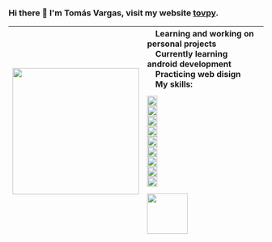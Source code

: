 ### Hi there 👋 I'm Tomás Vargas, visit my website <a href="https://tomvargas.github.io/" target="_blank">tovpy</a>.
 <img width="250" src="https://i.imgur.com/WtVOjr6.gif"/> | <img width="12px" src="https://emoji.gg/assets/emoji/triforce.png"/> Learning and working on personal projects<br><img width="12px" src="https://emoji.gg/assets/emoji/1184_offline_oxzy.png"/> Currently learning android development <br> <img width="12px" src="https://emoji.gg/assets/emoji/1184_offline_oxzy.png"/> Practicing web disign <br> <img width="12px" src="https://emoji.gg/assets/emoji/1184_offline_oxzy.png"/> My skills: <br> <pre> <img src="https://icon-icons.com/icons2/195/PNG/48/Java_23404.png" width="20px"/> <img src="https://cdn.icon-icons.com/icons2/112/PNG/64/python_18894.png" width="20px"/> <img src="https://icon-icons.com/icons2/2415/PNG/48/cplusplus_original_logo_icon_146581.png" width="20px"/> <img src="https://icon-icons.com/icons2/2415/PNG/48/csharp_original_logo_icon_146578.png" width="20px"/> <img src="https://icon-icons.com/icons2/2107/PNG/48/file_type_html_icon_130541.png" width="20px"/> <img src="https://icon-icons.com/icons2/2107/PNG/48/file_type_css_icon_130661.png" width="20px"/> <img src="https://icon-icons.com/icons2/2108/PNG/48/javascript_icon_130900.png" width="20px"/> <img src="https://icon-icons.com/icons2/2415/PNG/48/nodejs_plain_logo_icon_146409.png" width="20px"/> <img src="https://icon-icons.com/icons2/2415/PNG/48/react_original_logo_icon_146374.png" width="20px"/> </pre> <img src="https://user-images.githubusercontent.com/5713670/87202985-820dcb80-c2b6-11ea-9f56-7ec461c497c3.gif" width="80px" />
 ------------- |:-------------

